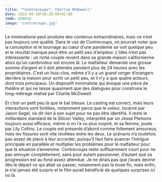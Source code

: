 ```yaml
---
title: "*Contrecoups*, Charlie McDowell"
date: 2022-04-10T18:38:05+02:00
tmdb: 850018 
image: "contrecoups.jpg"
---
```


Le minimalisme peut produire des contenus extraordinaires, mais ce n’est pas toujours une qualité. Dans le cas de *Contrecoups*, on pourrait noter que la conception et le tournage au cœur d’une pandémie se voit quelque peu et le résultat manque peut-être un petit peu d’ampleur. L’idée n’est pas intéressante : un riche couple revient dans sa grande maison californienne alors qu’un cambrioleur est encore là. Le malfaiteur demande une grosse somme d’argent et il doit attendre pendant plus de 24 heures avec les propriétaires. C’est un huis-clos, même s’il y a un grand verger d’orangers derrière la maison pour sortir un petit peu, et il n’y a que quatre acteurs, dont trois principaux. Un dispositif minimaliste qui évoque une pièce de théâtre et qui ne laisse quasiment que des dialogues pour construire le long-métrage réalisé par Charlie McDowell.

Et c’est un petit peu là que le bat blesse. Le casting est correct, mais leurs interactions sont limitées, notamment parce que le voleur, incarné par Jason Segel, ne dit rien à son sujet pour ne pas être identifié. Il reste le milliardaire standard de la Silicon Valley, interprété par un Jesse Plemons toujours aussi efficace, même si on l’a vu plus inspiré, et sa femme, jouée par Lily Collins. Le couple est présenté d’abord comme follement amoureux, mais les fissures sont vite révélées entre les deux. Le scénario n’a toutefois pas assez de place à leur accorder, puisqu’il faut faire avancer l’intrigue principale en parallèle et multiplier les problèmes pour le malfaiteur pour que la situation s’envenime. *Contrecoups* reste suffisamment court pour ne pas ennuyer complètement, sans pour autant passionner, d’autant que sa progression est au fond assez attendue. Je ne dirais pas que j’avais deviné dès le départ ce qui allait se passer, notamment pas la toute fin, mais enfin, je n’ai jamais été surpris et le film aurait bénéficié de quelques surprises ici ou là. 
